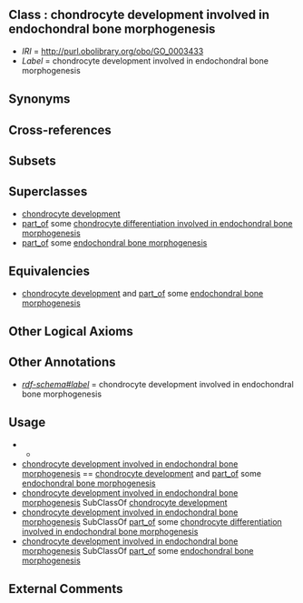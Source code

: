 
## Class : chondrocyte development involved in endochondral bone morphogenesis

 * *IRI* = http://purl.obolibrary.org/obo/GO_0003433
 * *Label* = chondrocyte development involved in endochondral bone morphogenesis

## Synonyms


## Cross-references


## Subsets


## Superclasses

 * [chondrocyte development](../../GO/63/GO_0002063.md)
 * [part_of](../../BFO/50/BFO_0000050.md) some [chondrocyte differentiation involved in endochondral bone morphogenesis](../../GO/13/GO_0003413.md)
 * [part_of](../../BFO/50/BFO_0000050.md) some [endochondral bone morphogenesis](../../GO/50/GO_0060350.md)

## Equivalencies

 * [chondrocyte development](../../GO/63/GO_0002063.md) and [part_of](../../BFO/50/BFO_0000050.md) some [endochondral bone morphogenesis](../../GO/50/GO_0060350.md)

## Other Logical Axioms


## Other Annotations

 * *[rdf-schema#label](../../el/rdf-schema#label.md)* = chondrocyte development involved in endochondral bone morphogenesis

## Usage

 * -
 * [chondrocyte development involved in endochondral bone morphogenesis](../../GO/33/GO_0003433.md) == [chondrocyte development](../../GO/63/GO_0002063.md) and [part_of](../../BFO/50/BFO_0000050.md) some [endochondral bone morphogenesis](../../GO/50/GO_0060350.md)
 * [chondrocyte development involved in endochondral bone morphogenesis](../../GO/33/GO_0003433.md) SubClassOf [chondrocyte development](../../GO/63/GO_0002063.md)
 * [chondrocyte development involved in endochondral bone morphogenesis](../../GO/33/GO_0003433.md) SubClassOf [part_of](../../BFO/50/BFO_0000050.md) some [chondrocyte differentiation involved in endochondral bone morphogenesis](../../GO/13/GO_0003413.md)
 * [chondrocyte development involved in endochondral bone morphogenesis](../../GO/33/GO_0003433.md) SubClassOf [part_of](../../BFO/50/BFO_0000050.md) some [endochondral bone morphogenesis](../../GO/50/GO_0060350.md)

## External Comments

